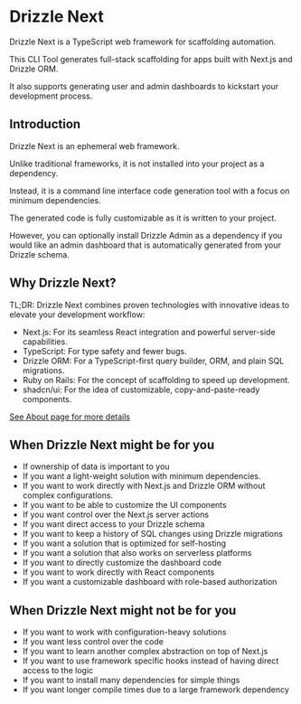 # Drizzle Next

Drizzle Next is a TypeScript web framework for scaffolding automation.

This CLI Tool generates full-stack scaffolding for apps built with Next.js and Drizzle ORM.

It also supports generating user and admin dashboards to kickstart your development process.

## Introduction

Drizzle Next is an ephemeral web framework.

Unlike traditional frameworks, it is not installed into your project as a dependency.

Instead, it is a command line interface code generation tool with a focus on minimum dependencies.

The generated code is fully customizable as it is written to your project.

However, you can optionally install Drizzle Admin as a dependency if you would like an admin dashboard that is automatically generated from your Drizzle schema.

## Why Drizzle Next?

TL;DR: Drizzle Next combines proven technologies with innovative ideas to elevate your development workflow:

- Next.js: For its seamless React integration and powerful server-side capabilities.
- TypeScript: For type safety and fewer bugs.
- Drizzle ORM: For a TypeScript-first query builder, ORM, and plain SQL migrations.
- Ruby on Rails: For the concept of scaffolding to speed up development.
- shadcn/ui: For the idea of customizable, copy-and-paste-ready components.

[See About page for more details](/about.md)

## When Drizzle Next might be for you

- If ownership of data is important to you
- If you want a light-weight solution with minimum dependencies.
- If you want to work directly with Next.js and Drizzle ORM without complex configurations.
- If you want to be able to customize the UI components
- If you want control over the Next.js server actions
- If you want direct access to your Drizzle schema
- If you want to keep a history of SQL changes using Drizzle migrations
- If you want a solution that is optimized for self-hosting
- If you want a solution that also works on serverless platforms
- If you want to directly customize the dashboard code
- If you want to work directly with React components
- If you want a customizable dashboard with role-based authorization

## When Drizzle Next might not be for you

- If you want to work with configuration-heavy solutions
- If you want less control over the code
- If you want to learn another complex abstraction on top of Next.js
- If you want to use framework specific hooks instead of having direct access to the logic
- If you want to install many dependencies for simple things
- If you want longer compile times due to a large framework dependency
